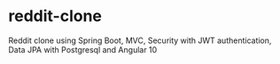 # reddit-clone
Reddit clone using Spring Boot, MVC, Security with JWT authentication, Data JPA with Postgresql and Angular 10
